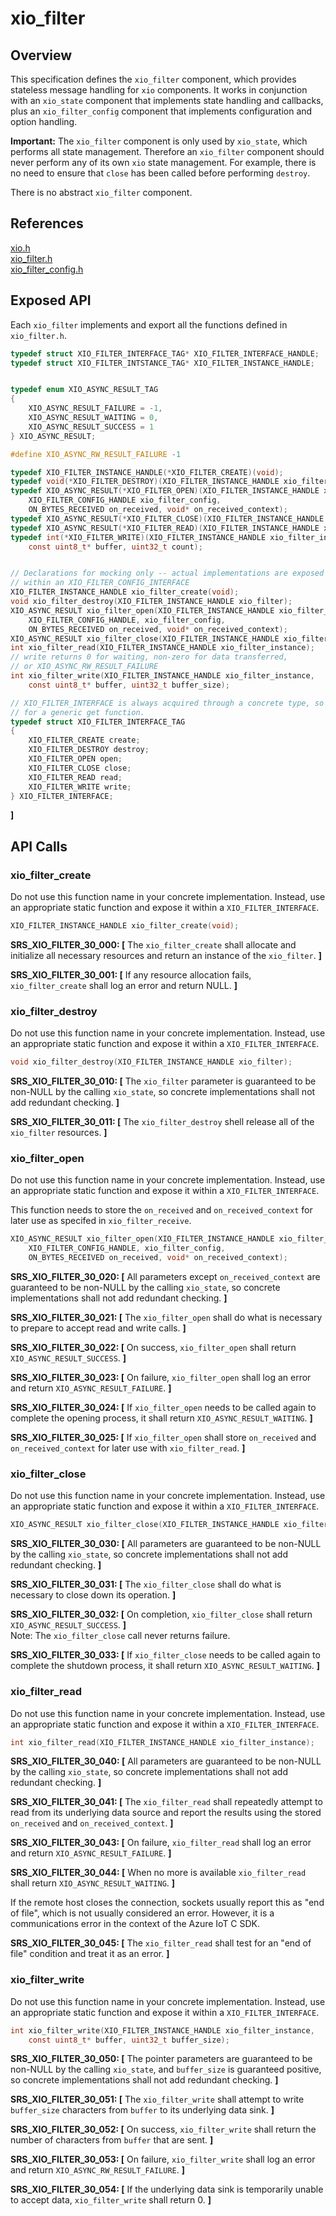 # xio_filter

## Overview

This specification defines the `xio_filter` component, which provides stateless message handling
for `xio` components. It works in conjunction with an `xio_state` component that implements
state handling and callbacks, plus an `xio_filter_config` component that implements configuration
and option handling.

**Important:** The `xio_filter` component is only used by `xio_state`, which performs all state 
management. Therefore an `xio_filter` component should never perform any of its own 
`xio` state management. For example, there is no need to ensure that `close` has been
called before performing `destroy`.

There is no abstract `xio_filter` component. 

## References

[xio.h](/inc/azure_c_shared_utility/xio.h)</br>
[xio_filter.h](/inc/azure_c_shared_utility/xio_filter.h)</br>
[xio_filter_config.h](/inc/azure_c_shared_utility/xio_filter_config.h)</br>

## Exposed API

 Each `xio_filter` implements and export all the functions defined in `xio_filter.h`. 
```c
typedef struct XIO_FILTER_INTERFACE_TAG* XIO_FILTER_INTERFACE_HANDLE;
typedef struct XIO_FILTER_INTSTANCE_TAG* XIO_FILTER_INSTANCE_HANDLE;


typedef enum XIO_ASYNC_RESULT_TAG
{
    XIO_ASYNC_RESULT_FAILURE = -1,
    XIO_ASYNC_RESULT_WAITING = 0,
    XIO_ASYNC_RESULT_SUCCESS = 1
} XIO_ASYNC_RESULT;

#define XIO_ASYNC_RW_RESULT_FAILURE -1

typedef XIO_FILTER_INSTANCE_HANDLE(*XIO_FILTER_CREATE)(void);
typedef void(*XIO_FILTER_DESTROY)(XIO_FILTER_INSTANCE_HANDLE xio_filter_instance);
typedef XIO_ASYNC_RESULT(*XIO_FILTER_OPEN)(XIO_FILTER_INSTANCE_HANDLE xio_filter_instance, 
    XIO_FILTER_CONFIG_HANDLE xio_filter_config, 
    ON_BYTES_RECEIVED on_received, void* on_received_context);
typedef XIO_ASYNC_RESULT(*XIO_FILTER_CLOSE)(XIO_FILTER_INSTANCE_HANDLE xio_filter_instance);
typedef XIO_ASYNC_RESULT(*XIO_FILTER_READ)(XIO_FILTER_INSTANCE_HANDLE xio_filter_instance);
typedef int(*XIO_FILTER_WRITE)(XIO_FILTER_INSTANCE_HANDLE xio_filter_instance, 
    const uint8_t* buffer, uint32_t count);


// Declarations for mocking only -- actual implementations are exposed only
// within an XIO_FILTER_CONFIG_INTERFACE
XIO_FILTER_INSTANCE_HANDLE xio_filter_create(void);
void xio_filter_destroy(XIO_FILTER_INSTANCE_HANDLE xio_filter);
XIO_ASYNC_RESULT xio_filter_open(XIO_FILTER_INSTANCE_HANDLE xio_filter_instance, 
    XIO_FILTER_CONFIG_HANDLE, xio_filter_config,
    ON_BYTES_RECEIVED on_received, void* on_received_context);
XIO_ASYNC_RESULT xio_filter_close(XIO_FILTER_INSTANCE_HANDLE xio_filter_instance);
int xio_filter_read(XIO_FILTER_INSTANCE_HANDLE xio_filter_instance);
// write returns 0 for waiting, non-zero for data transferred, 
// or XIO_ASYNC_RW_RESULT_FAILURE
int xio_filter_write(XIO_FILTER_INSTANCE_HANDLE xio_filter_instance, 
    const uint8_t* buffer, uint32_t buffer_size);

// XIO_FILTER_INTERFACE is always acquired through a concrete type, so there's no need
// for a generic get function.
typedef struct XIO_FILTER_INTERFACE_TAG
{
    XIO_FILTER_CREATE create;
    XIO_FILTER_DESTROY destroy;
    XIO_FILTER_OPEN open;
    XIO_FILTER_CLOSE close;
    XIO_FILTER_READ read;
    XIO_FILTER_WRITE write;
} XIO_FILTER_INTERFACE;

```
**]**

## API Calls

###   xio_filter_create

Do not use this function name in your concrete implementation. Instead, use an appropriate static
function and expose it within a `XIO_FILTER_INTERFACE`.

```c
XIO_FILTER_INSTANCE_HANDLE xio_filter_create(void);
```
**SRS_XIO_FILTER_30_000: [** The `xio_filter_create` shall allocate and initialize all necessary resources and return an instance of the `xio_filter`. **]**

**SRS_XIO_FILTER_30_001: [** If any resource allocation fails, `xio_filter_create` shall log an error and return NULL. **]**


###   xio_filter_destroy

Do not use this function name in your concrete implementation. Instead, use an appropriate static
function and expose it within a `XIO_FILTER_INTERFACE`.

```c
void xio_filter_destroy(XIO_FILTER_INSTANCE_HANDLE xio_filter);
```

**SRS_XIO_FILTER_30_010: [** The `xio_filter` parameter is guaranteed to be non-NULL by the calling `xio_state`, so concrete implementations shall not add redundant checking. **]**

**SRS_XIO_FILTER_30_011: [** The `xio_filter_destroy` shell release all of the `xio_filter` resources. **]**

###   xio_filter_open

Do not use this function name in your concrete implementation. Instead, use an appropriate static
function and expose it within a `XIO_FILTER_INTERFACE`. 

This function needs to store the 
`on_received` and `on_received_context` for later use as specifed in `xio_filter_receive`.


```c
XIO_ASYNC_RESULT xio_filter_open(XIO_FILTER_INSTANCE_HANDLE xio_filter_instance, 
    XIO_FILTER_CONFIG_HANDLE, xio_filter_config,
    ON_BYTES_RECEIVED on_received, void* on_received_context);
```

**SRS_XIO_FILTER_30_020: [** All parameters except `on_received_context` are guaranteed to be non-NULL by the calling `xio_state`, so concrete implementations shall not add redundant checking. **]**

**SRS_XIO_FILTER_30_021: [** The `xio_filter_open` shall do what is necessary to prepare to accept read and write calls. **]**

**SRS_XIO_FILTER_30_022: [** On success, `xio_filter_open` shall return `XIO_ASYNC_RESULT_SUCCESS`. **]**

**SRS_XIO_FILTER_30_023: [** On failure, `xio_filter_open` shall log an error and return `XIO_ASYNC_RESULT_FAILURE`. **]**

**SRS_XIO_FILTER_30_024: [** If `xio_filter_open` needs to be called again to complete the opening process, it shall return `XIO_ASYNC_RESULT_WAITING`. **]**

**SRS_XIO_FILTER_30_025: [** If `xio_filter_open` shall store `on_received` and `on_received_context` for later use with `xio_filter_read`. **]**

###   xio_filter_close

Do not use this function name in your concrete implementation. Instead, use an appropriate static
function and expose it within a `XIO_FILTER_INTERFACE`.

```c
XIO_ASYNC_RESULT xio_filter_close(XIO_FILTER_INSTANCE_HANDLE xio_filter_instance);
```

**SRS_XIO_FILTER_30_030: [** All parameters are guaranteed to be non-NULL by the calling `xio_state`, so concrete implementations shall not add redundant checking. **]**

**SRS_XIO_FILTER_30_031: [** The `xio_filter_close` shall do what is necessary to close down its operation. **]**

**SRS_XIO_FILTER_30_032: [** On completion, `xio_filter_close` shall return `XIO_ASYNC_RESULT_SUCCESS`. **]**</br>
Note: The `xio_filter_close` call never returns failure.

**SRS_XIO_FILTER_30_033: [** If `xio_filter_close` needs to be called again to complete the shutdown process, it shall return `XIO_ASYNC_RESULT_WAITING`. **]**


###   xio_filter_read

Do not use this function name in your concrete implementation. Instead, use an appropriate static
function and expose it within a `XIO_FILTER_INTERFACE`.

```c
int xio_filter_read(XIO_FILTER_INSTANCE_HANDLE xio_filter_instance);
```
**SRS_XIO_FILTER_30_040: [** All parameters are guaranteed to be non-NULL by the calling `xio_state`, so concrete implementations shall not add redundant checking. **]**

**SRS_XIO_FILTER_30_041: [** The `xio_filter_read` shall repeatedly attempt to read from its underlying data source and report the results using the stored `on_received` and `on_received_context`. **]**

**SRS_XIO_FILTER_30_043: [** On failure, `xio_filter_read` shall log an error and return `XIO_ASYNC_RESULT_FAILURE`. **]**

**SRS_XIO_FILTER_30_044: [** When no more is available `xio_filter_read` shall return `XIO_ASYNC_RESULT_WAITING`. **]**

If the remote host closes the connection, sockets usually report this as "end of file", which is not usually
considered an error. However, it is a communications error in the context of the Azure IoT C SDK.

**SRS_XIO_FILTER_30_045: [** The `xio_filter_read` shall test for an "end of file" condition and treat it as an error. **]**

###   xio_filter_write

Do not use this function name in your concrete implementation. Instead, use an appropriate static
function and expose it within a `XIO_FILTER_INTERFACE`.

```c
int xio_filter_write(XIO_FILTER_INSTANCE_HANDLE xio_filter_instance, 
    const uint8_t* buffer, uint32_t buffer_size);
```

**SRS_XIO_FILTER_30_050: [** The pointer parameters are guaranteed to be non-NULL by the calling `xio_state`, and `buffer_size` is guaranteed positive, so concrete implementations shall not add redundant checking. **]**

**SRS_XIO_FILTER_30_051: [** The `xio_filter_write` shall attempt to write `buffer_size` characters from `buffer` to its underlying data sink. **]**

**SRS_XIO_FILTER_30_052: [** On success, `xio_filter_write` shall return the number of characters from `buffer` that are sent. **]**

**SRS_XIO_FILTER_30_053: [** On failure, `xio_filter_write` shall log an error and return `XIO_ASYNC_RW_RESULT_FAILURE`. **]**

**SRS_XIO_FILTER_30_054: [** If the underlying data sink is temporarily unable to accept data, `xio_filter_write` shall return 0. **]**
